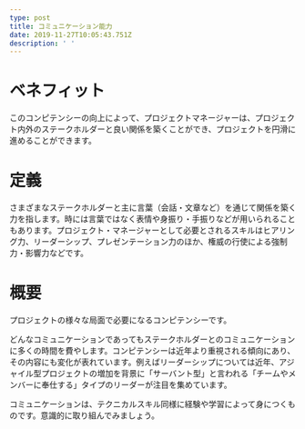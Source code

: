 ```yaml
---
type: post
title: コミュニケーション能力
date: 2019-11-27T10:05:43.751Z
description: ' '
---
```

# ベネフィット

このコンピテンシーの向上によって、プロジェクトマネージャーは、プロジェクト内外のステークホルダーと良い関係を築くことができ、プロジェクトを円滑に進めることができます。

# 定義

さまざまなステークホルダーと主に言葉（会話・文章など）を通じて関係を築く力を指します。時には言葉ではなく表情や身振り・手振りなどが用いられることもあります。プロジェクト・マネージャーとして必要とされるスキルはヒアリング力、リーダーシップ、プレゼンテーション力のほか、権威の行使による強制力・影響力などです。

# 概要

プロジェクトの様々な局面で必要になるコンピテンシーです。

どんなコミュニケーションであってもステークホルダーとのコミュニケーションに多くの時間を費やします。コンピテンシーは近年より重視される傾向にあり、その内容にも変化が表れています。例えばリーダーシップについては近年、アジャイル型プロジェクトの増加を背景に「サーバント型」と言われる「チームやメンバーに奉仕する」タイプのリーダーが注目を集めています。

コミュニケーションは、テクニカルスキル同様に経験や学習によって身につくものです。意識的に取り組んでみましょう。
